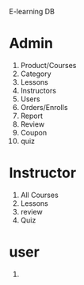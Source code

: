 E-learning DB

# Admin

1. Product/Courses
2. Category
3. Lessons
4. Instructors
5. Users
6. Orders/Enrolls
7. Report
8. Review
9. Coupon
10. quiz



# Instructor

1. All Courses
2. Lessons
3. review
4. Quiz


# user

1.